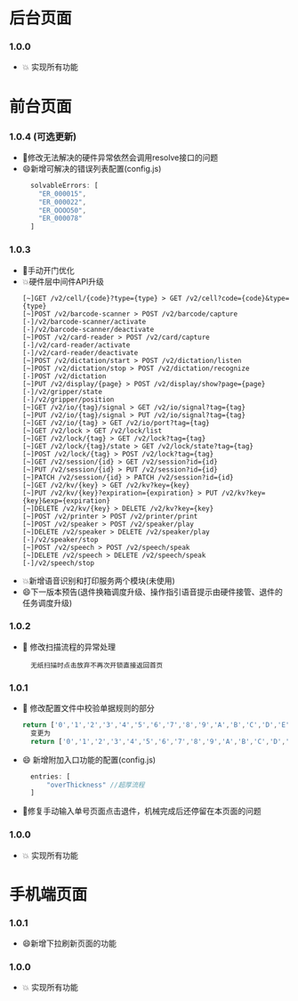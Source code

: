 # 后台页面
### 1.0.0
- 💥 实现所有功能
# 前台页面
### 1.0.4 (可选更新)
- 🔨修改无法解决的硬件异常依然会调用resolve接口的问题
- 😄新增可解决的错误列表配置(config.js)
  ````javascript
    solvableErrors: [
      "ER_000015",
      "ER_000022",
      "ER_OOOO50",
      "ER_000078"
    ]
  ````
### 1.0.3
- 🐛手动开门优化
- 💥硬件层中间件API升级
  ````text
  [~]GET /v2/cell/{code}?type={type} > GET /v2/cell?code={code}&type={type}
  [~]POST /v2/barcode-scanner > POST /v2/barcode/capture
  [-]/v2/barcode-scanner/activate
  [-]/v2/barcode-scanner/deactivate
  [~]POST /v2/card-reader > POST /v2/card/capture
  [-]/v2/card-reader/activate
  [-]/v2/card-reader/deactivate
  [~]POST /v2/dictation/start > POST /v2/dictation/listen
  [~]POST /v2/dictation/stop > POST /v2/dictation/recognize
  [-]POST /v2/dictation
  [~]PUT /v2/display/{page} > POST /v2/display/show?page={page}
  [-]/v2/gripper/state
  [-]/v2/gripper/position
  [~]GET /v2/io/{tag}/signal > GET /v2/io/signal?tag={tag}
  [~]PUT /v2/io/{tag}/signal > PUT /v2/io/signal?tag={tag}
  [~]GET /v2/io/{tag} > GET /v2/io/port?tag={tag}
  [~]GET /v2/lock > GET /v2/lock/list
  [~]GET /v2/lock/{tag} > GET /v2/lock?tag={tag}
  [~]GET /v2/lock/{tag}/state > GET /v2/lock/state?tag={tag}
  [~]POST /v2/lock/{tag} > POST /v2/lock?tag={tag}
  [~]GET /v2/session/{id} > GET /v2/session?id={id}
  [~]PUT /v2/session/{id} > PUT /v2/session?id={id}
  [~]PATCH /v2/session/{id} > PATCH /v2/session?id={id}
  [~]GET /v2/kv/{key} > GET /v2/kv?key={key}
  [~]PUT /v2/kv/{key}?expiration={expiration} > PUT /v2/kv?key={key}&exp={expiration}
  [~]DELETE /v2/kv/{key} > DELETE /v2/kv?key={key}
  [~]POST /v2/printer > POST /v2/printer/print
  [~]POST /v2/speaker > POST /v2/speaker/play
  [~]DELETE /v2/speaker > DELETE /v2/speaker/play
  [-]/v2/speaker/stop
  [~]POST /v2/speech > POST /v2/speech/speak
  [~]DELETE /v2/speech > DELETE /v2/speech/speak
  [-]/v2/speech/stop
  ````
- 💥新增语音识别和打印服务两个模块(未使用)
- 😄下一版本预告(退件换箱调度升级、操作指引语音提示由硬件接管、退件的任务调度升级)
### 1.0.2
- 🐛 修改扫描流程的异常处理
  ````
    无纸扫描时点击放弃不再次开锁直接返回首页
  ````
### 1.0.1
- 🔨 修改配置文件中校验单据规则的部分 
  ````javascript
  return ['0','1','2','3','4','5','6','7','8','9','A','B','C','D','E','F','G','H','I'].some(item=>String(tag).toUpperCase() === item) && !isNaN(e) && e >= 1 && e <= 9 && !isNaN(r) && r >= 1 && r <= 31;
    变更为
    return ['0','1','2','3','4','5','6','7','8','9','A','B','C','D','E','F','G','H','I'].some(item=>String(tag).toUpperCase() === item) && !isNaN(e) && e >= 0 && e <= 9 && !isNaN(r) && r >= 1 && r <= 31;
    ````  
- 😄 新增附加入口功能的配置(config.js)
  ````javascript
    entries: [
        "overThickness" //超厚流程
    ]
  ````  
- 🔨修复手动输入单号页面点击退件，机械完成后还停留在本页面的问题
### 1.0.0
- 💥 实现所有功能
  

# 手机端页面
### 1.0.1
- 😄新增下拉刷新页面的功能
### 1.0.0
- 💥 实现所有功能
